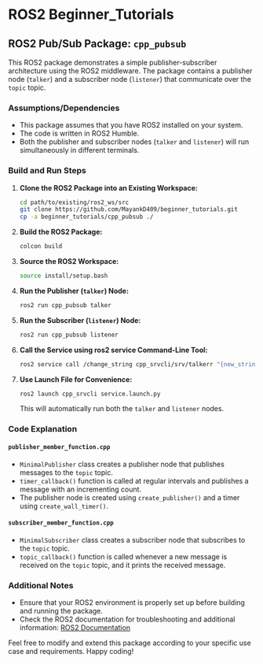 # ROS2 Beginner_Tutorials
## ROS2 Pub/Sub Package: `cpp_pubsub`

This ROS2 package demonstrates a simple publisher-subscriber architecture using the ROS2 middleware. The package contains a publisher node (`talker`) and a subscriber node (`listener`) that communicate over the `topic` topic.

### Assumptions/Dependencies

- This package assumes that you have ROS2 installed on your system.
- The code is written in ROS2 Humble.
- Both the publisher and subscriber nodes (`talker` and `listener`) will run simultaneously in different terminals.

### Build and Run Steps

1. **Clone the ROS2 Package into an Existing Workspace:**

    ```bash
    cd path/to/existing/ros2_ws/src
    git clone https://github.com/MayankD409/beginner_tutorials.git
    cp -a beginner_tutorials/cpp_pubsub ./
    ```

2. **Build the ROS2 Package:**

    ```bash
    colcon build
    ```

3. **Source the ROS2 Workspace:**

    ```bash
    source install/setup.bash
    ```

4. **Run the Publisher (`talker`) Node:**

    ```bash
    ros2 run cpp_pubsub talker
    ```

5. **Run the Subscriber (`listener`) Node:**

    ```bash
    ros2 run cpp_pubsub listener
    ```

6. **Call the Service using ros2 service Command-Line Tool:**

    ```bash
    ros2 service call /change_string cpp_srvcli/srv/talkerr "{new_string: 'YourNewString'}"
    ```

7. **Use Launch File for Convenience:**

    ```bash
    ros2 launch cpp_srvcli service.launch.py
    ```

    This will automatically run both the `talker` and `listener` nodes.

### Code Explanation

#### `publisher_member_function.cpp`

- `MinimalPublisher` class creates a publisher node that publishes messages to the `topic` topic.
- `timer_callback()` function is called at regular intervals and publishes a message with an incrementing count.
- The publisher node is created using `create_publisher()` and a timer using `create_wall_timer()`.

#### `subscriber_member_function.cpp`

- `MinimalSubscriber` class creates a subscriber node that subscribes to the `topic` topic.
- `topic_callback()` function is called whenever a new message is received on the `topic` topic, and it prints the received message.

### Additional Notes

- Ensure that your ROS2 environment is properly set up before building and running the package.
- Check the ROS2 documentation for troubleshooting and additional information: [ROS2 Documentation](https://docs.ros.org/en/galactic/index.html)

Feel free to modify and extend this package according to your specific use case and requirements. Happy coding!
